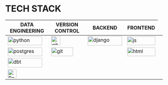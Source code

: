 # TECH STACK


<table>
<thead>
  <tr>
    <th>DATA ENGINEERING</th>
    <!-- <th>CONTAINERIZATION</th> -->
    <th>VERSION CONTROL</th>
    <th>BACKEND</th>
    <th>FRONTEND</th>

  </tr>
</thead>
<tbody>

  <tr>
    <td><img src="https://img.shields.io/badge/python-3670A0?style=for-the-badge&logo=python&logoColor=ffdd54" alt="python" width="110" height="28"></td>
    <td><img src="https://img.shields.io/badge/GitHub-%23121011.svg?style=for-the-badge&logo=github&logoColor=white" alt="github" width="" height="29"></td>
    <td><img src="https://img.shields.io/badge/django-%23092E20.svg?style=for-the-badge&logo=django&logoColor=white" alt="django" width="110" height="30"></td>
    <td><img src="https://img.shields.io/badge/javascript-fdd663.svg?style=for-the-badge&logo=javascript&logoColor=fbbc04" alt="js" width="90" height="28"></td>
  </tr>
  <tr>
    <td><img src="https://img.shields.io/badge/PostgreSQL-34517d.svg?style=for-the-badge&logo=PostgreSQL&logoColor=white" alt="postgres" width="110" height="28"></td>
    <td><img src="https://img.shields.io/badge/Git-fc6d26?style=for-the-badge&logo=git&logoColor=white" alt="git" width="70" height="28"></td><td></td>
    <td><img src="https://img.shields.io/badge/html5-%23E34F26.svg?style=for-the-badge&logo=html5&logoColor=white" alt="html" width="90" height="28"></td>
  </tr>
  <tr>
  <td><img src="https://img.shields.io/badge/dbt-white?style=for-the-badge&logo=dbt&logoColor=orange" alt="dbt" width="110" height="30"></td>
    </td><td></td><td></td><td></td><td></td>
  </tr>
  <tr>
    <td><img src="https://img.shields.io/badge/Postman-ff6c37?style=for-the-badge&logo=Postman&logoColor=white" alt="Postman" width="" height="28"></td>
    <td></td><td></td><td></td>
  </tr>

</tbody>
</table>
